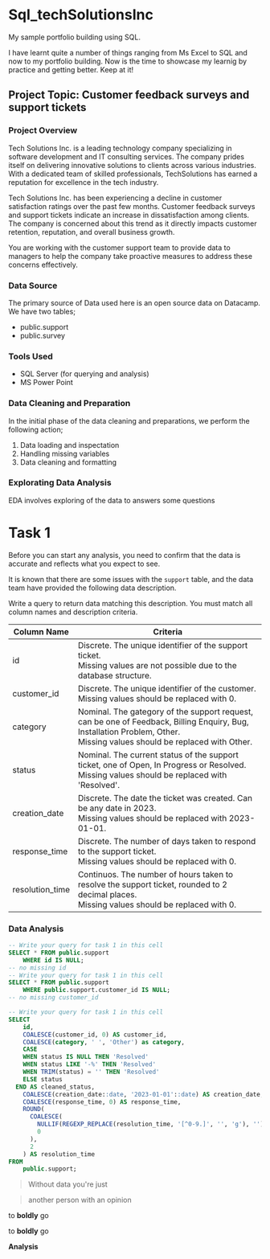 # Sql_techSolutionsInc
My sample portfolio building using SQL. 

I have learnt quite a number of things ranging from Ms Excel to SQL and now to my portfolio building. 
Now is the time to showcase my learnig by practice and getting better. Keep at it!
## Project Topic: Customer feedback surveys and support tickets

### Project Overview
Tech Solutions Inc. is a leading technology company specializing in software development and IT consulting services. The company prides itself on delivering innovative solutions to clients across various industries. With a dedicated team of skilled professionals, TechSolutions has earned a reputation for excellence in the tech industry.

Tech Solutions Inc. has been experiencing a decline in customer satisfaction ratings over the past few months. Customer feedback surveys and support tickets indicate an increase in dissatisfaction among clients. The company is concerned about this trend as it directly impacts customer retention, reputation, and overall business growth.

You are working with the customer support team to provide data to managers to help the company take proactive measures to address these concerns effectively.

### Data Source
  The primary source of Data used here is an open source data on Datacamp. We have two tables;
  - public.support
  - public.survey

### Tools Used
- SQL Server (for querying and analysis)
- MS Power Point
### Data Cleaning and Preparation
In the initial phase of the data cleaning and preparations, we perform the following action;
1. Data loading and inspectation
2. Handling missing variables
3. Data cleaning and formatting
   
### Explorating Data Analysis 
EDA involves exploring of the data to answers some questions
# Task 1

Before you can start any analysis, you need to confirm that the data is accurate and reflects what you expect to see. 

It is known that there are some issues with the `support` table, and the data team have provided the following data description. 

Write a query to return data matching this description. You must match all column names and description criteria.

| Column Name | Criteria                                                |
|-------------|---------------------------------------------------------|
|id | Discrete. The unique identifier of the support ticket. </br>Missing values are not possible due to the database structure.|
| customer_id | Discrete. The unique identifier of the customer. </br>Missing values should be replaced with 0.|
| category | Nominal. The gategory of the support request, can be one of Feedback, Billing Enquiry, Bug, Installation Problem, Other. </br>Missing values should be replaced with Other. |
| status | Nominal. The current status of the support ticket, one of Open, In Progress or Resolved. </br>Missing values should be replaced with 'Resolved'. |
| creation_date | Discrete. The date the ticket was created. Can be any date in 2023. </br>Missing values should be replaced with 2023-01-01. |
| response_time | Discrete. The number of days taken to respond to the support ticket. </br>Missing values should be replaced with 0. |
| resolution_time | Continuos. The number of hours taken to resolve the support ticket, rounded to 2 decimal places. </br>Missing values should be replaced with 0. |

### Data Analysis 
``` SQL
-- Write your query for task 1 in this cell
SELECT * FROM public.support
	WHERE id IS NULL;
-- no missing id
-- Write your query for task 1 in this cell
SELECT * FROM public.support
	WHERE public.support.customer_id IS NULL;
-- no missing customer_id

```
``` SQL
-- Write your query for task 1 in this cell
SELECT 
    id,
    COALESCE(customer_id, 0) AS customer_id,
	COALESCE(category, ' ', 'Other') as category,
	CASE 
    WHEN status IS NULL THEN 'Resolved'
    WHEN status LIKE '-%' THEN 'Resolved'
    WHEN TRIM(status) = '' THEN 'Resolved'
    ELSE status
  END AS cleaned_status,
    COALESCE(creation_date::date, '2023-01-01'::date) AS creation_date,
    COALESCE(response_time, 0) AS response_time,
	ROUND(
      COALESCE(
        NULLIF(REGEXP_REPLACE(resolution_time, '[^0-9.]', '', 'g'), '')::numeric, 
        0
      ), 
      2
    ) AS resolution_time
FROM 
    public.support;
```

  

> Without data you're just

> another person with an opinion

to **boldly** go

to __boldly__ go

**Analysis**

